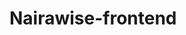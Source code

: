 # Nairawise-frontend
<script type="module" src="/src/main.tsx"></script> <script type="text/javascript" src="https://replit.com/public/js/replit-dev-banner.js"></script>
